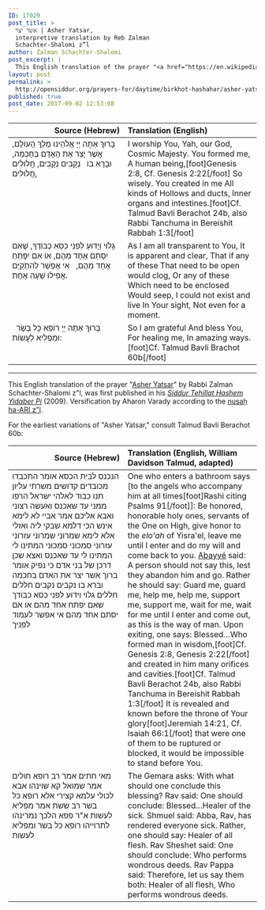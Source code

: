 ```yaml
---
ID: 17029
post_title: >
  אשר יצר | Asher Yatsar,
  interpretive translation by Reb Zalman
  Schachter-Shalomi z”l
author: Zalman Schachter-Shalomi
post_excerpt: |
  This English translation of the prayer "<a href="https://en.wikipedia.org/wiki/Asher_yatzar">Asher Yatsar</a>" by Rabbi Zalman Schachter-Shalomi z"l, was first published in his <em><a href="http://opensiddur.org/siddurim/ha-ari/neo-hasidut/reb-zalmans-open-siddur-tehillat-hashem/">Siddur Tehillat Hashem Yidaber Pi</a></em> (2009). Versification by Aharon Varady according to the <a href="http://opensiddur.org/siddurim/ha-ari/hasidut-ha-ari/nusah-ha-ari-a-new-transcription-by-shmuel-gonzales/">nusaḥ ha-ARI z"l</a>.
layout: post
permalink: >
  http://opensiddur.org/prayers-for/daytime/birkhot-hashahar/asher-yatsar-interpretive-translation-by-zalman-schachter-shalomi/
published: true
post_date: 2017-09-02 12:53:08
---
```

<table style="margin-left: auto;margin-right: auto;" class="draggable">
<thead><tr><th id="x" style="text-align: right;">Source (Hebrew)</th><th style="text-align: left;">Translation (English)</th></tr></thead>
<tbody>
<tr>
<td style="vertical-align:top;" width="46%">
<div class="liturgy"><span lang="he">
בָּרוּךְ אַתָּה 
יְיָ אֱלֹהֵינוּ 
מֶלֶךְ הָעוֹלָם, 
אֲשֶׁר יָצַר 
אֶת הָאָדָם 
בְּחָכְמָה, 
וּבָרָא בוֹ 
&nbsp;
נְקָבִים נְקָבִים, 
חֲלוּלִים חֲלוּלִים, 
</span></div>
</td>
 
<td style="vertical-align:top;" width="53%">
<div class="english">
I worship You,
Yah, our God,
Cosmic Majesty.
You formed me,
A human being,[foot]Genesis 2:8, Cf. Genesis 2:22[/foot]
So wisely.
You created in me
All kinds of
Hollows and ducts, 
Inner organs and intestines.[foot]Cf. Talmud Bavli Berachot 24b, also Rabbi Tanchuma in Bereishit Rabbah 1:3[/foot] 
</div></td>
</tr>


<tr>
<td style="vertical-align:top;" width="46%">
<div class="liturgy"><span lang="he">
גָּלוּי וְיָדוּעַ 
לִפְנֵי כִסֵּא כְבוֹדֶךָ, 
שֶׁאִם 
יִסָּתֵם אֶחָד מֵהֶם, 
אוֹ אִם 
יִפָּתֵחַ אֶחָד מֵהֶם, 
&nbsp;
אִי אֶפְשַׁר 
לְהִתְקַיֵּם 
אֲפִילוּ שָׁעָה אֶחָת. 
</span></div>
</td>
 
<td style="vertical-align:top;" width="53%">
<div class="english">
As I am all transparent to You,
It is apparent and clear,
That if any of these
That need to be open would clog,
Or any of these
Which need to be enclosed
Would seep,
I could not exist and live
In Your sight,
Not even for a moment.
</div></td>
</tr>


<tr>
<td style="vertical-align:top;" width="46%">
<div class="liturgy"><span lang="he">
&nbsp;
בָּרוּךְ אַתָּה יְיָ 
רוֹפֵא כָל בָּשָׂר 
וּמַפְלִיא לַעֲשֹוֹת:
</span></div>
</td>
 
<td style="vertical-align:top;" width="53%">
<div class="english">
So I am grateful 
And bless You,
For healing me,
In amazing ways.[foot]Cf. Talmud Bavli Brachot 60b[/foot]
</div></td>
</tr>
</tbody></table>

<hr />

This English translation of the prayer "<a href="https://en.wikipedia.org/wiki/Asher_yatzar">Asher Yatsar</a>" by Rabbi Zalman Schachter-Shalomi z"l, was first published in his <em><a href="http://opensiddur.org/siddurim/ha-ari/neo-hasidut/reb-zalmans-open-siddur-tehillat-hashem/">Siddur Tehillat Hashem Yidaber Pi</a></em> (2009). Versification by Aharon Varady according to the <a href="http://opensiddur.org/siddurim/ha-ari/hasidut-ha-ari/nusah-ha-ari-a-new-transcription-by-shmuel-gonzales/">nusaḥ ha-ARI z"l</a>.

For the earliest variations of "Asher Yatsar," consult Talmud Bavli Berachot 60b:

<table style="margin-left: auto;margin-right: auto;" class="draggable">
<thead><tr><th id="x" style="text-align: right;">Source (Hebrew)</th><th style="text-align: left;">Translation (English, William Davidson Talmud, adapted)</th></tr></thead>
<tbody>
<tr>
<td style="vertical-align:top;" width="46%">
<div class="liturgy"><span lang="he">
הנכנס לבית הכסא אומר 
התכבדו מכובדים קדושים משרתי עליון 
תנו כבוד לאלהי ישראל 
הרפו ממני עד שאכנס ואעשה רצוני ואבא אליכם 
אמר אביי לא לימא אינש הכי דלמא שבקי ליה ואזלי אלא לימא 
שמרוני שמרוני 
עזרוני עזרוני 
סמכוני סמכוני 
המתינו לי המתינו לי עד שאכנס ואצא שכן דרכן של בני אדם 
כי נפיק אומר 
ברוך אשר יצר את האדם בחכמה 
וברא בו נקבים נקבים חללים חללים 
גלוי וידוע לפני כסא כבודך 
שאם יפתח אחד מהם או אם יסתם אחד מהם 
אי אפשר לעמוד לפניך
</span></div>
</td>
 
<td style="vertical-align:top;" width="53%">
<div class="english">
One who enters a bathroom says [to the angels who accompany him at all times[foot]Rashi citing Psalms 91[/foot]]: 
Be honored, honorable holy ones, servants of the One on High, 
give honor to the <em>elo'ah</em> of Yisra'el, 
leave me until I enter and do my will and come back to you. 
<a href="https://en.wikipedia.org/wiki/Abaye">Abayyé</a> said: A person should not say this, lest they abandon him and go. Rather he should say: 
Guard me, guard me, 
help me, help me, 
support me, support me, 
wait for me, wait for me until I enter and come out, as this is the way of man. 
Upon exiting, one says: 
Blessed…Who formed man in wisdom,[foot]Cf. Genesis 2:8, Genesis 2:22[/foot]
and created in him many orifices and cavities.[foot]Cf. Talmud Bavli Berachot 24b, also Rabbi Tanchuma in Bereishit Rabbah 1:3[/foot] 
It is revealed and known before the throne of Your glory[foot]Jeremiah 14:21, Cf. Isaiah 66:1[/foot]
that were one of them to be ruptured or blocked, 
it would be impossible to stand before You.
</div></td>
</tr>


<tr>
<td style="vertical-align:top;" width="46%">
<div class="liturgy"><span lang="he">
מאי חתים 
אמר רב רופא חולים 
אמר שמואל קא שוינהו אבא לכולי עלמא קצירי אלא רופא כל בשר 
רב ששת אמר מפליא לעשות 
א"ר פפא הלכך נמרינהו לתרוייהו רופא כל בשר ומפליא לעשות
</span></div>
</td>
 
<td style="vertical-align:top;" width="53%">
<div class="english">
The Gemara asks: With what should one conclude this blessing? 
Rav said: One should conclude: Blessed…Healer of the sick. 
Shmuel said: Abba, Rav, has rendered everyone sick. Rather, one should say: Healer of all flesh. 
Rav Sheshet said: One should conclude: Who performs wondrous deeds. 
Rav Pappa said: Therefore, let us say them both: Healer of all flesh, Who performs wondrous deeds.
</div></td>
</tr>
</tbody></table>